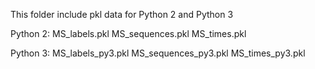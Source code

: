 This folder include pkl data for Python 2 and Python 3

Python 2:
MS_labels.pkl
MS_sequences.pkl
MS_times.pkl

Python 3:
MS_labels_py3.pkl
MS_sequences_py3.pkl
MS_times_py3.pkl

